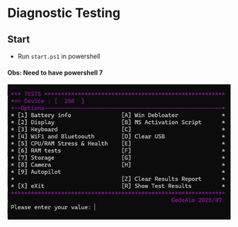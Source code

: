 # Diagnostic Testing 

<h2> Start</h2>


- Run   `start.ps1` in powershell


<h4> Obs:  Need to have powershell 7 </h4>


![start.png](Images/start.png)